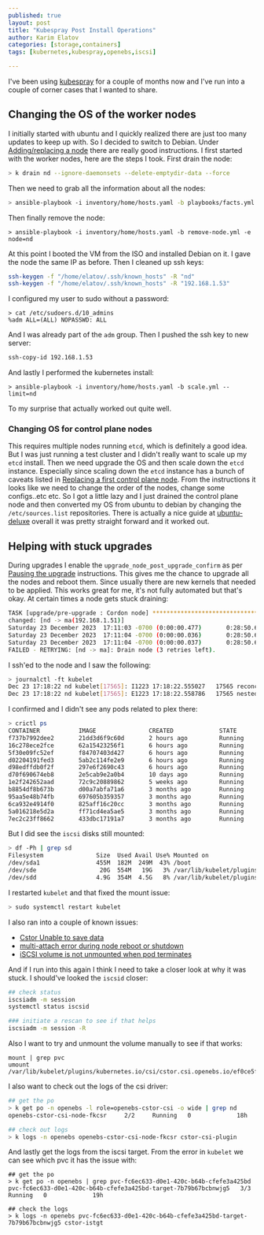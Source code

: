 ```yaml
---
published: true
layout: post
title: "Kubespray Post Install Operations"
author: Karim Elatov
categories: [storage,containers]
tags: [kubernetes,kubespray,openebs,iscsi]

---
```


I've been using [kubespray](https://github.com/kubernetes-sigs/kubespray) for a couple of months now and I've run into a couple of corner cases that I wanted to share.

## Changing the OS of the worker nodes

I initially started with ubuntu and I quickly realized there are just too many updates to keep up with. So I decided to switch to Debian. Under [Adding/replacing a node](https://github.com/kubernetes-sigs/kubespray/blob/master/docs/nodes.md) there are really good instructions. I first started with the worker nodes, here are the steps I took. First drain the node:

```bash
> k drain nd --ignore-daemonsets --delete-emptydir-data --force
```

Then we need to grab all the information about all the nodes:

```bash
> ansible-playbook -i inventory/home/hosts.yaml -b playbooks/facts.yml
```

Then finally remove the node:

```
> ansible-playbook -i inventory/home/hosts.yaml -b remove-node.yml -e node=nd
```

At this point I booted the VM from the ISO and installed Debian on it. I gave the node the same IP as before. Then I cleaned up ssh keys:

```bash
ssh-keygen -f "/home/elatov/.ssh/known_hosts" -R "nd"
ssh-keygen -f "/home/elatov/.ssh/known_hosts" -R "192.168.1.53"
```

I configured my user to sudo without a password:

```
> cat /etc/sudoers.d/10_admins 
%adm ALL=(ALL) NOPASSWD: ALL
```

And I was already part of the `adm` group. Then I pushed the ssh key to new server:

```bash
ssh-copy-id 192.168.1.53
```

And lastly I performed the kubernetes install:

```
> ansible-playbook -i inventory/home/hosts.yaml -b scale.yml --limit=nd
```

To my surprise that actually worked out quite well.

### Changing OS for control plane nodes

This requires multiple nodes running `etcd`, which is definitely a good idea. But I was just running a test cluster and I didn't really want to scale up my `etcd` install. Then we need upgrade the OS and then scale down the `etcd` instance. Especially since scaling down the `etcd` instance has a bunch of caveats listed in [Replacing a first control plane node](https://github.com/kubernetes-sigs/kubespray/blob/master/docs/nodes.md#replacing-a-first-control-plane-node). From the instructions it looks like we need to change the order of the nodes, change some configs..etc etc. So I got a little lazy and I just drained the control plane node and then converted my OS from ubuntu to debian by changing the `/etc/sources.list` repositories. There is actually a nice guide at [ubuntu-deluxe](https://github.com/alexmyczko/autoexec.bat/blob/master/config.sys/ubuntu-deluxe) overall it was pretty straight forward and it worked out.

## Helping with stuck upgrades

During upgrades I enable the `upgrade_node_post_upgrade_confirm` as per [Pausing the upgrade](https://github.com/kubernetes-sigs/kubespray/blob/master/docs/upgrades.md#pausing-the-upgrade) instructions. This gives me the chance to upgrade all the nodes and reboot them. Since usually there are new kernels that needed to be applied. This works great for me, it's not fully automated but that's okay. At certain times a node gets stuck draining:

```bash
TASK [upgrade/pre-upgrade : Cordon node] ******************************************************************************************************************************************
changed: [nd -> ma(192.168.1.51)]
Saturday 23 December 2023  17:11:03 -0700 (0:00:00.477)       0:28:50.605 *****
Saturday 23 December 2023  17:11:04 -0700 (0:00:00.036)       0:28:50.641 *****
Saturday 23 December 2023  17:11:04 -0700 (0:00:00.037)       0:28:50.679 *****
FAILED - RETRYING: [nd -> ma]: Drain node (3 retries left). 
```

I ssh'ed to the node and I saw the following:

```bash
> journalctl -ft kubelet                                                                                                                        
Dec 23 17:18:22 nd kubelet[17565]: I1223 17:18:22.555027   17565 reconciler_common.go:172] "operationExecutor.UnmountVolume started for volume \"plex-config-lib-vol\" (UniqueName: \"kubernetes.io/csi/cstor.csi.openebs.io^pvc-fc6ec633-d0e1-420c-b64b-cfefe3a425bd\") pod \"bcdfe2c7-9b1a-41ed-a9dc-0d944af88e5e\" (UID: \"bcdfe2c7-9b1a-41ed-a9dc-0d944af88e5e\") "
Dec 23 17:18:22 nd kubelet[17565]: E1223 17:18:22.558786   17565 nestedpendingoperations.go:348] Operation for "{volumeName:kubernetes.io/csi/cstor.csi.openebs.io^pvc-fc6ec633-d0e1-420c-b64b-cfefe3a425bd podName:bcdfe2c7-9b1a-41ed-a9dc-0d944af88e5e nodeName:}" failed. No retries permitted until 2023-12-23 17:20:24.558747541 -0700 MST m=+8817894.563114988 (durationBeforeRetry 2m2s). Error: UnmountVolume.TearDown failed for volume "plex-config-lib-vol" (UniqueName: "kubernetes.io/csi/cstor.csi.openebs.io^pvc-fc6ec633-d0e1-420c-b64b-cfefe3a425bd") pod "bcdfe2c7-9b1a-41ed-a9dc-0d944af88e5e" (UID: "bcdfe2c7-9b1a-41ed-a9dc-0d944af88e5e") : kubernetes.io/csi: Unmounter.TearDownAt failed to clean mount dir [/var/lib/kubelet/pods/bcdfe2c7-9b1a-41ed-a9dc-0d944af88e5e/volumes/kubernetes.io~csi/pvc-fc6ec633-d0e1-420c-b64b-cfefe3a425bd/mount]: kubernetes.io/csi: failed to remove dir [/var/lib/kubelet/pods/bcdfe2c7-9b1a-41ed-a9dc-0d944af88e5e/volumes/kubernetes.io~csi/pvc-fc6ec633-d0e1-420c-b64b-cfefe3a425bd/mount]: remove /var/lib/kubelet/pods/bcdfe2c7-9b1a-41ed-a9dc-0d944af88e5e/volumes/kubernetes.io~csi/pvc-fc6ec633-d0e1-420c-b64b-cfefe3a425bd/mount: directory not empty
```

I confirmed and I didn't see any pods related to plex there:

```bash
> crictl ps
CONTAINER           IMAGE               CREATED             STATE               NAME                        ATTEMPT             POD ID              POD
f737b7992dee2       21dd3d6f9c60d       2 hours ago         Running             kube-proxy                  0                   b11264ef1174a       kube-proxy-4lqqg
16c278ece2fce       62a15423256f1       6 hours ago         Running             cstor-csi-plugin            0                   2b74b9873dfd2       openebs-cstor-csi-node-jxtlx
5f30e09fc52ef       f84707403d427       6 hours ago         Running             csi-node-driver-registrar   0                   2b74b9873dfd2       openebs-cstor-csi-node-jxtlx
d02204191fed3       5ab2c114fe2e9       6 hours ago         Running             node-disk-exporter          0                   791cd28847a3a       openebs-ndm-node-exporter-wbg6j
d98edffdb0f2f       297e6f2690c43       6 hours ago         Running             node-disk-manager           0                   2a6ca35321347       openebs-ndm-9fw4f
d70f690674eb8       2e5cab9e2a0b4       10 days ago         Running             metricbeat                  0                   4cf5be3e14686       metricbeat-27wxr
1e2f242652aad       72c9c20889862       5 weeks ago         Running             node-exporter               0                   cd5efeacf2635       node-exporter-xsmp5
b8854df8b673b       d00a7abfa71a6       3 months ago        Running             cilium-agent                23                  7f8c48efcbb01       cilium-qmqkd
95aa5e48b74fb       697605b359357       3 months ago        Running             speaker                     0                   880cfbf17f830       speaker-5kctw
6ca932e4914f0       825aff16c20cc       3 months ago        Running             ingress-nginx-controller    0                   d066513d4c9dc       ingress-nginx-controller-kdd8s
5a016218e5d2a       ff71cd4ea5ae5       3 months ago        Running             node-cache                  0                   1566707acf680       nodelocaldns-v95zf
7ec2c23ff8662       433dbc17191a7       3 months ago        Running             nginx-proxy                 0                   258e150442698       nginx-proxy-nd
```

But I did see the `iscsi` disks still mounted:

```bash
> df -Ph | grep sd
Filesystem               Size  Used Avail Use% Mounted on
/dev/sda1                455M  182M  249M  43% /boot
/dev/sde                  20G  554M   19G   3% /var/lib/kubelet/plugins/kubernetes.io/csi/cstor.csi.openebs.io/0bfa291b3fe5bf57fa003d745a27c4c722568ac610e60939590dc5511a09c0ea/globalmount
/dev/sdd                 4.9G  354M  4.5G   8% /var/lib/kubelet/plugins/kubernetes.io/csi/cstor.csi.openebs.io/ef0ce5fb17e2057fcec38d9beada84b657dfc89390cfd6ad62cf0bf0f3b0e533/globalmount
```

I restarted `kubelet` and that fixed the mount issue:

```bash
> sudo systemctl restart kubelet
```

I also ran into a couple of known issues:

- [Cstor Unable to save data](https://github.com/openebs/openebs/issues/3508)
- [multi-attach error during node reboot or shutdown](https://github.com/openebs/openebs/issues/2536)
- [iSCSI volume is not unmounted when pod terminates](https://github.com/kubernetes/kubernetes/issues/42889)

And if I run into this again I think I need to take a closer look at why it was stuck. I should've looked the `iscsid` closer:

```bash
## check status
iscsiadm -m session
systemctl status iscsid

### initiate a rescan to see if that helps
iscsiadm -m session -R
```

Also I want to try and unmount the volume manually to see if that works:

```
mount | grep pvc
umount /var/lib/kubelet/plugins/kubernetes.io/csi/cstor.csi.openebs.io/ef0ce5fb17e2057fcec38d9beada84b657dfc89390cfd6ad62cf0bf0f3b0e533/globalmount
```

I also want to check out the logs of the csi driver:

```bash
## get the po
> k get po -n openebs -l role=openebs-cstor-csi -o wide | grep nd
openebs-cstor-csi-node-fkcsr     2/2     Running   0             18h   192.168.1.53    nd     <none>           <none>

## check out logs
> k logs -n openebs openebs-cstor-csi-node-fkcsr cstor-csi-plugin
```

And lastly get the logs from the iscsi target. From the error in `kubelet` we can see which pvc it has the issue with:

```
## get the po
> k get po -n openebs | grep pvc-fc6ec633-d0e1-420c-b64b-cfefe3a425bd                           
pvc-fc6ec633-d0e1-420c-b64b-cfefe3a425bd-target-7b79b67bcbnwjg5   3/3     Running   0             19h

## check the logs
> k logs -n openebs pvc-fc6ec633-d0e1-420c-b64b-cfefe3a425bd-target-7b79b67bcbnwjg5 cstor-istgt
```